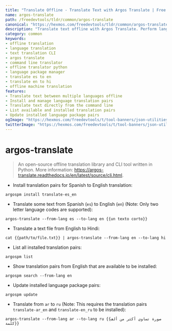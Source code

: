 ```yaml
---
title: "Translate Offline - Translate Text with Argos Translate | Free DevTools"
name: argos-translate
path: /freedevtools/tldr/common/argos-translate
canonical: "https://hexmos.com/freedevtools/tldr/common/argos-translate/"
description: "Translate text offline with Argos Translate. Perform language translation between multiple languages without an internet connection. Free online tool, no registration required."
category: common
keywords:
- offline translation
- language translation
- text translation CLI
- argos translate
- command line translator
- offline translator python
- language package manager
- translate es to en
- translate en to hi
- offline machine translation
features:
- Translate text between multiple languages offline
- Install and manage language translation pairs
- Translate text directly from the command line
- List available and installed translation pairs
- Update installed language package pairs
ogImage: "https://hexmos.com/freedevtools/t/tool-banners/json-utilities-banner.png"
twitterImage: "https://hexmos.com/freedevtools/t/tool-banners/json-utilities-banner.png"
---
```


# argos-translate

> An open-source offline translation library and CLI tool written in Python.
> More information: <https://argos-translate.readthedocs.io/en/latest/source/cli.html>.

- Install translation pairs for Spanish to English translation:

`argospm install translate-es_en`

- Translate some text from Spanish (`es`) to English (`en`) (Note: Only two letter language codes are supported):

`argos-translate --from-lang es --to-lang en {{un texto corto}}`

- Translate a text file from English to Hindi:

`cat {{path/to/file.txt}} | argos-translate --from-lang en --to-lang hi`

- List all installed translation pairs:

`argospm list`

- Show translation pairs from English that are available to be installed:

`argospm search --from-lang en`

- Update installed language package pairs:

`argospm update`

- Translate from `ar` to `ru` (Note: This requires the translation pairs `translate-ar_en` and `translate-en_ru` to be installed):

`argos-translate --from-lang ar --to-lang ru {{صورة تساوي أكثر من ألف كلمة}}`
